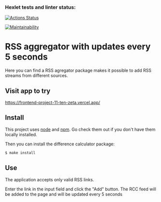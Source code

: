 ### Hexlet tests and linter status:
[![Actions Status](https://github.com/Darya876/frontend-project-11/actions/workflows/hexlet-check.yml/badge.svg)](https://github.com/Darya876/frontend-project-11/actions)

[![Maintainability](https://api.codeclimate.com/v1/badges/a463e6169293fec200eb/maintainability)](https://codeclimate.com/github/Darya876/frontend-project-11/maintainability)

# RSS aggregator with updates every 5 seconds

Here you can find a RSS agregator package makes it possible to add RSS streams from different sources. 

## Visit app to try

https://frontend-project-11-ten-zeta.vercel.app/

## Install

This project uses [node](http://nodejs.org) and [npm](https://npmjs.com). Go check them out if you don't have them locally installed.

Then you can install the difference calculator package:

```sh
$ make install
```

## Use

The application accepts only valid RSS links.

Enter the link in the input field and click the "Add" button. The RCC feed will be added to the page and will be updated every 5 seconds

